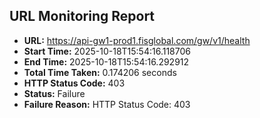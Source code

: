 ## URL Monitoring Report

- **URL:** https://api-gw1-prod1.fisglobal.com/gw/v1/health
- **Start Time:** 2025-10-18T15:54:16.118706
- **End Time:** 2025-10-18T15:54:16.292912
- **Total Time Taken:** 0.174206 seconds
- **HTTP Status Code:** 403
- **Status:** Failure
- **Failure Reason:** HTTP Status Code: 403
